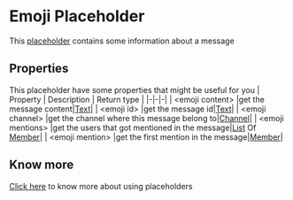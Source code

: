 # Emoji Placeholder
This [placeholder](../tutorials/placeholder.md) contains some information about a message

## Properties
This placeholder have some properties that might be useful for you
| Property      | Description | Return type |
|-|-|-|
| \<emoji content\> |get the message content|[Text](./text.md)|
| \<emoji id\> |get the message id|[Text](./text.md)|
| \<emoji channel\> |get the channel where this message belong to|[Channel](./channel.md)|
| \<emoji mentions\> |get the users that got mentioned in the message|[List](./list.md) Of [Member](./member.md)|
| \<emoji mention\> |get the first mention in the message|[Member](./member.md)|

## Know more
[Click here](../tutorials/placeholder.md) to know more about using placeholders
